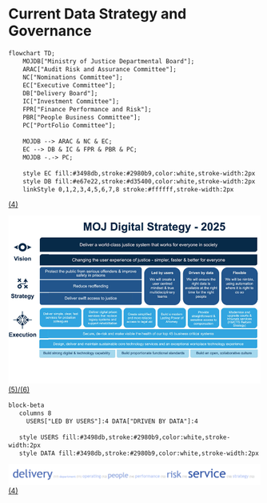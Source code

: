 # Current Data Strategy and Governance

```mermaid
flowchart TD;
    MOJDB["Ministry of Justice Departmental Board"];
    ARAC["Audit Risk and Assurance Committee"];
    NC["Nominations Committee"];
    EC["Executive Committee"];
    DB["Delivery Board"];
    IC["Investment Committee"];
    FPR["Finance Performance and Risk"];
    PBR["People Business Committee"];
    PC["PortFolio Committee"];
    
    MOJDB --> ARAC & NC & EC;
    EC --> DB & IC & FPR & PBR & PC;
    MOJDB -.-> PC;

    style EC fill:#3498db,stroke:#2980b9,color:white,stroke-width:2px
    style DB fill:#e67e22,stroke:#d35400,color:white,stroke-width:2px
    linkStyle 0,1,2,3,4,5,6,7,8 stroke:#ffffff,stroke-width:2px
```
[(4)](./references_1.md#our-governance)

![MoJ Digital Strategy](./images/digi-strategy-2025.jpg)
[(5)](./references_1.md#digi-strategy-2025)[/(6)](./references_1.md#ministry-of-justice-digital-strategy-2025)

```mermaid
block-beta
   columns 8
     USERS["LED BY USERS"]:4 DATA["DRIVEN BY DATA"]:4
    
   style USERS fill:#3498db,stroke:#2980b9,color:white,stroke-width:2px
   style DATA fill:#3498db,stroke:#2980b9,color:white,stroke-width:2px
```

![MoJ Focus](./images/wordcloud-191603.png)
[(4)](./references_1.md#our-governance)

